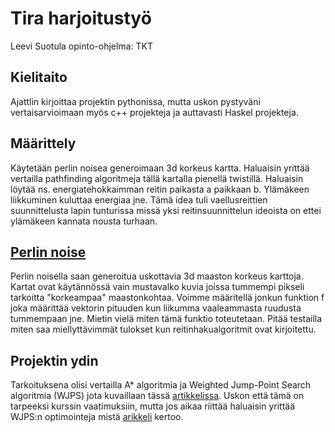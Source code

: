 # Tira harjoitustyö
Leevi Suotula opinto-ohjelma: TKT
## Kielitaito
Ajattlin kirjoittaa projektin pythonissa, mutta uskon pystyväni vertaisarvioimaan myös c++ projekteja ja auttavasti Haskel projekteja.

## Määrittely
Käytetään perlin noisea generoimaan 3d korkeus kartta.
Haluaisin yrittää vertailla pathfinding algoritmeja tällä kartalla pienellä twistillä.
Haluaisin löytää ns. energiatehokkaimman reitin paikasta a paikkaan b.
Ylämäkeen liikkuminen kuluttaa energiaa jne.
Tämä idea tuli vaellusreittien suunnittelusta lapin tunturissa missä yksi reitinsuunnittelun ideoista on ettei ylämäkeen kannata nousta turhaan.

## [Perlin noise](https://en.wikipedia.org/wiki/Perlin_noise)
Perlin noisella saan generoitua uskottavia 3d maaston korkeus karttoja.
Kartat ovat käytännössä vain mustavalko kuvia joissa tummempi pikseli tarkoitta "korkeampaa" maastonkohtaa.
Voimme määritellä jonkun funktion f joka määrittää vektorin pituuden kun liikumma vaaleammasta ruudusta tummempaan jne.
Mietin vielä miten tämä funktio toteutetaan. Pitää testailla miten saa miellyttävimmät tulokset kun reitinhakualgoritmit ovat kirjoitettu. 

## Projektin ydin
Tarkoituksena olisi vertailla A* algoritmia ja Weighted Jump-Point Search algoritmia (WJPS) jota kuvaillaan tässä [artikkelissa](https://people.eng.unimelb.edu.au/pstuckey/papers/wjps.pdf). Uskon että tämä on tarpeeksi kurssin vaatimuksiin, mutta jos aikaa riittää haluaisin yrittää WJPS:n optimointeja mistä [arikkeli](https://people.eng.unimelb.edu.au/pstuckey/papers/wjps.pdf) kertoo.
